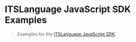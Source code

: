 # ITSLanguage JavaScript SDK Examples

> Examples for the [ITSLanguage JavaScript SDK](https://www.npmjs.com/package/itslanguage)
